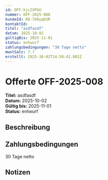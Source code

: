 ```yaml
---
id: OFF-kjc2VPGU
nummer: OFF-2025-008
kundeId: KD-lK0yqbSR
kontaktId: 
titel: "asdfasdf"
datum: 2025-10-02
gültigBis: 2025-11-01
status: entwurf
zahlungsbedingungen: "30 Tage netto"
mwstSatz: 7.7
erstellt: 2025-10-02T14:58:42.082Z
---
```


# Offerte OFF-2025-008

**Titel:** asdfasdf  
**Datum:** 2025-10-02  
**Gültig bis:** 2025-11-01  
**Status:** entwurf

## Beschreibung



## Zahlungsbedingungen

30 Tage netto

## Notizen


